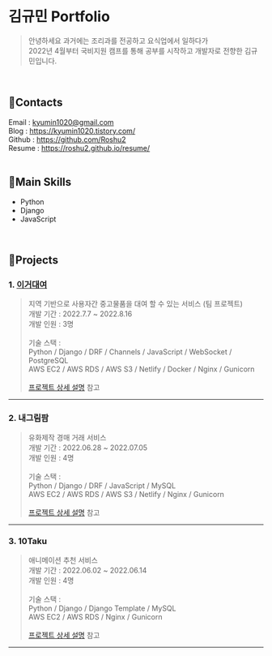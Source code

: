# 김규민 Portfolio<br>
> 안녕하세요 과거에는 조리과를 전공하고 요식업에서 일하다가  
2022년 4월부터 국비지원 캠프를 통해 공부를 시작하고 개발자로 전향한 김규민입니다.
<br>

## 💌Contacts<br>
Email : kyumin1020@gmail.com<br>
Blog : https://kyumin1020.tistory.com/<br>
Github : https://github.com/Roshu2<br>
Resume : https://roshu2.github.io/resume/<br>
<br>

## 🏅Main Skills<br>
* Python<br>
* Django<br>
* JavaScript<br>
<br>

## 🧾Projects<br>
### 1. <a href="https://www.egorental.com/">이거대여</a><br>
>지역 기반으로 사용자간 중고물품을 대여 할 수 있는 서비스 (팀 프로젝트)<br>
개발 기간 : 2022.7.7 ~ 2022.8.16<br>
개발 인원 : 3명<br><br>
기술 스택 :<br>
Python / Django / DRF / Channels / JavaScript / WebSocket / PostgreSQL<br>
AWS EC2 / AWS RDS / AWS S3 / Netlify / Docker / Nginx / Gunicorn<br><br>
<a href="https://github.com/Roshu2/egodaeyeo-backend">프로젝트 상세 설명</a> 참고<br>
<hr>

### 2. 내그림팜<br>
>유화제작 경매 거래 서비스<br>
개발 기간 : 2022.06.28 ~ 2022.07.05<br>
개발 인원 : 4명<br><br>
기술 스택 :<br>
Python / Django / DRF / JavaScript / MySQL<br>
AWS EC2 / AWS RDS / AWS S3 / Netlify / Nginx / Gunicorn<br><br>
<a href="https://github.com/Roshu2/naegrimfarm-backend">프로젝트 상세 설명</a> 참고<br>
<hr>

### 3. 10Taku<br>
>애니메이션 추천 서비스<br>
개발 기간 : 2022.06.02 ~ 2022.06.14<br>
개발 인원 : 4명<br><br>
기술 스택 :<br>
Python / Django / Django Template / MySQL<br>
AWS EC2 / AWS RDS / Nginx / Gunicorn<br><br>
<a href="https://github.com/Roshu2/10Taku">프로젝트 상세 설명</a> 참고<br>
<hr>
